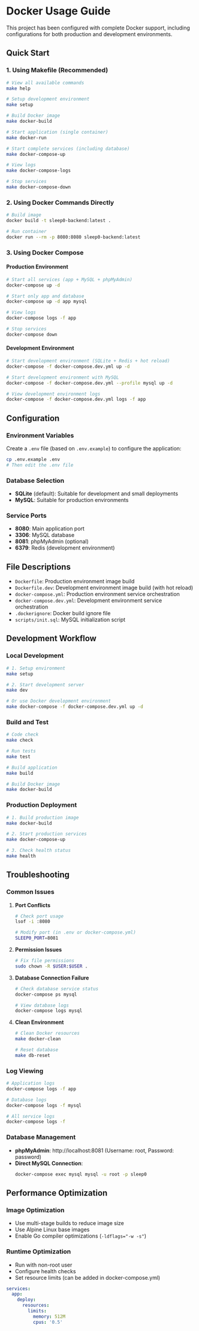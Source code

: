 # Docker Usage Guide

This project has been configured with complete Docker support, including configurations for both production and development environments.

## Quick Start

### 1. Using Makefile (Recommended)

```bash
# View all available commands
make help

# Setup development environment
make setup

# Build Docker image
make docker-build

# Start application (single container)
make docker-run

# Start complete services (including database)
make docker-compose-up

# View logs
make docker-compose-logs

# Stop services
make docker-compose-down
```

### 2. Using Docker Commands Directly

```bash
# Build image
docker build -t sleep0-backend:latest .

# Run container
docker run --rm -p 8080:8080 sleep0-backend:latest
```

### 3. Using Docker Compose

#### Production Environment
```bash
# Start all services (app + MySQL + phpMyAdmin)
docker-compose up -d

# Start only app and database
docker-compose up -d app mysql

# View logs
docker-compose logs -f app

# Stop services
docker-compose down
```

#### Development Environment
```bash
# Start development environment (SQLite + Redis + hot reload)
docker-compose -f docker-compose.dev.yml up -d

# Start development environment with MySQL
docker-compose -f docker-compose.dev.yml --profile mysql up -d

# View development environment logs
docker-compose -f docker-compose.dev.yml logs -f app
```

## Configuration

### Environment Variables

Create a `.env` file (based on `.env.example`) to configure the application:

```bash
cp .env.example .env
# Then edit the .env file
```

### Database Selection

- **SQLite** (default): Suitable for development and small deployments
- **MySQL**: Suitable for production environments

### Service Ports

- **8080**: Main application port
- **3306**: MySQL database
- **8081**: phpMyAdmin (optional)
- **6379**: Redis (development environment)

## File Descriptions

- `Dockerfile`: Production environment image build
- `Dockerfile.dev`: Development environment image build (with hot reload)
- `docker-compose.yml`: Production environment service orchestration
- `docker-compose.dev.yml`: Development environment service orchestration
- `.dockerignore`: Docker build ignore file
- `scripts/init.sql`: MySQL initialization script

## Development Workflow

### Local Development
```bash
# 1. Setup environment
make setup

# 2. Start development server
make dev

# Or use Docker development environment
make docker-compose -f docker-compose.dev.yml up -d
```

### Build and Test
```bash
# Code check
make check

# Run tests
make test

# Build application
make build

# Build Docker image
make docker-build
```

### Production Deployment
```bash
# 1. Build production image
make docker-build

# 2. Start production services
make docker-compose-up

# 3. Check health status
make health
```

## Troubleshooting

### Common Issues

1. **Port Conflicts**
   ```bash
   # Check port usage
   lsof -i :8080
   
   # Modify port (in .env or docker-compose.yml)
   SLEEP0_PORT=8081
   ```

2. **Permission Issues**
   ```bash
   # Fix file permissions
   sudo chown -R $USER:$USER .
   ```

3. **Database Connection Failure**
   ```bash
   # Check database service status
   docker-compose ps mysql
   
   # View database logs
   docker-compose logs mysql
   ```

4. **Clean Environment**
   ```bash
   # Clean Docker resources
   make docker-clean
   
   # Reset database
   make db-reset
   ```

### Log Viewing

```bash
# Application logs
docker-compose logs -f app

# Database logs
docker-compose logs -f mysql

# All service logs
docker-compose logs -f
```

### Database Management

- **phpMyAdmin**: http://localhost:8081 (Username: root, Password: password)
- **Direct MySQL Connection**:
  ```bash
  docker-compose exec mysql mysql -u root -p sleep0
  ```

## Performance Optimization

### Image Optimization
- Use multi-stage builds to reduce image size
- Use Alpine Linux base images
- Enable Go compiler optimizations (`-ldflags="-w -s"`)

### Runtime Optimization
- Run with non-root user
- Configure health checks
- Set resource limits (can be added in docker-compose.yml)

```yaml
services:
  app:
    deploy:
      resources:
        limits:
          memory: 512M
          cpus: '0.5'
``` 